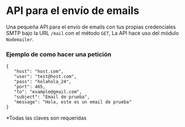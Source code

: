 # API para el envío de emails
Una pequeña API para el envío de emails con tus propias credenciales SMTP bajo la URL `/mail` con el método `GET`, La API hace uso del módulo `Nodemailer`.

### Ejemplo de como hacer una petición 
```
{
   "host": "host.com",
   "user": "test@host.com",
   "pass": "holahola_24",
   "port": 465,
   "to": "example@gmail.com",
   "subject": "Email de prueba",
   "message": "Hola, este es un email de prueba"
}
```
*Todas las claves son requeridas


